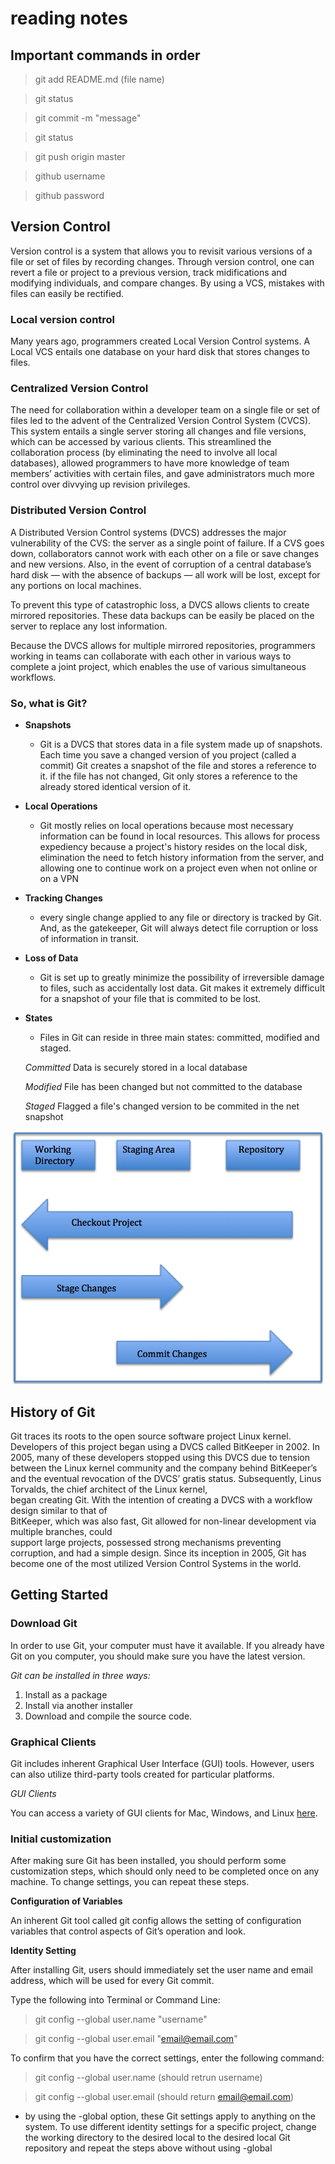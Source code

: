# reading notes

## Important commands in order

>git add README.md (file name)

>git status

>git commit -m "message"

>git status

>git push origin master

>github username

>github password

## **Version Control**

Version control is a system that allows you to revisit various versions of a file or set of files by recording changes.
Through version control, one can revert a file or project to a previous version, track midifications and modifying individuals,
and compare changes.
By using a VCS, mistakes with files can easily be rectified.

### **Local version control**

Many years ago, programmers created Local Version Control systems. 
A Local VCS entails one database on your hard disk that stores changes to files.

### **Centralized Version Control**

The need for collaboration within a developer team on a single file or set of files led 
to the advent of the Centralized Version Control System (CVCS). This system entails a 
single server storing all changes and file versions, which can be accessed by various clients. 
This streamlined the collaboration process (by eliminating the need to involve all local databases), 
allowed programmers to have more knowledge of team members’ activities with certain files, and gave 
administrators much more control over divvying up revision privileges.

### **Distributed Version Control**

A Distributed Version Control systems (DVCS) addresses the major vulnerability of the CVS: the server as a
single point of failure. If a CVS goes down, collaborators cannot work with each other on a file or save
changes and new versions. Also, in the event of corruption of a central database’s hard disk — with the
absence of backups — all work will be lost, except for any portions on local machines.

To prevent this type of catastrophic loss, a DVCS allows clients to create mirrored repositories. These data
backups can be easily be placed on the server to replace any lost information.

Because the DVCS allows for multiple mirrored repositories, programmers working in teams can
collaborate with each other in various ways to complete a joint project, which enables the use of various
simultaneous workflows.

### **So, what is Git?**

* **Snapshots**
  - Git is a DVCS that stores data in a file system made up of snapshots. Each time you save a changed version of you project
  (called a commit) Git creates a snapshot of the file and stores a reference to it. if the file has not changed, Git only stores
  a reference to the already stored identical version of it.
  
* **Local Operations**
  - Git mostly relies on local operations because most necessary information can be found in local resources.
  This allows for process expediency because a project's history resides on the local disk, elimination the 
  need to fetch history information from the server, and allowing one to continue work on a project even when not online or on a VPN
  
* **Tracking Changes**
  - every single change applied to any file or directory is tracked by Git. And, as the gatekeeper, Git will always detect file
  corruption or loss of information in transit.
  
* **Loss of Data**
  - Git is set up to greatly minimize the possibility of irreversible damage to files, such as accidentally lost data. Git makes it extremely
  difficult for a snapshot of your file that is commited to be lost.
  
* **States**
  - Files in Git can reside in three main states: committed, modified and staged.
  
  *Committed*
  Data is securely stored in a local database
  
  *Modified*
  File has been changed but not committed to the database
  
  *Staged*
  Flagged a file's changed version to be commited in the net snapshot
  
![States Process](images/states.png)
  
## **History of Git**

Git traces its roots to the open source software project Linux kernel. Developers of this project began
using a DVCS called BitKeeper in 2002. In 2005, many of these developers stopped using this DVCS due to
tension between the Linux kernel community and the company behind BitKeeper’s and the eventual
revocation of the DVCS’ gratis status. Subsequently, Linus Torvalds, the chief architect of the Linux kernel,  
began creating Git. With the intention of creating a DVCS with a workflow design similar to that of  
BitKeeper, which was also fast, Git allowed for non-linear development via multiple branches, could  
support large projects, possessed strong mechanisms preventing corruption, and had a simple design.
Since its inception in 2005, Git has become one of the most utilized Version Control Systems in the world.

## **Getting Started**

### **Download Git**

In order to use Git, your computer must have it available. If you already have Git on you computer,
you should make sure you have the latest version.

*Git can be installed in three ways:*
  1. Install as a package
  2. Install via another installer
  3. Download and compile the source code.

### **Graphical Clients**

Git includes inherent Graphical User Interface (GUI) tools. However, users can also utilize third-party tools 
created for particular platforms.

*GUI Clients*

You can access a variety of GUI clients for Mac, Windows, and Linux [here](https://git-scm.com/downloads/guis).

### **Initial customization**

After making sure Git has been installed, you should perform some customization steps, which should only need to be completed once on any machine. 
To change settings, you can repeat these steps.

**Configuration of Variables**

An inherent Git tool called git config allows the setting of configuration variables that control aspects of Git’s operation and look.

**Identity Setting**

After installing Git, users should immediately set the user name and email address, which will be used for every Git commit.

Type the following into Terminal or Command Line:

> git config --global user.name "username"

> git config --global user.email "email@email.com"

To confirm that you have the correct settings, enter the following command:

> git config --global user.name (should retrun username)

> git config --global user.email (should return email@email.com) 

  - by using the -global option, these Git settings apply to anything on the system. To use different identity settings for a specific project, 
  change the working directory to the desired local to the desired local Git repository and repeat the steps above without using -global

